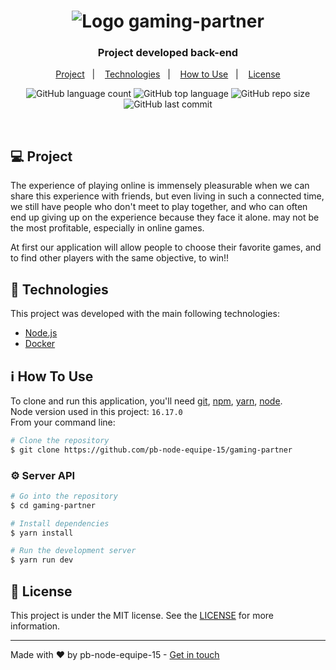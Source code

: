 <h1 align="center">
	<img alt="Logo gaming-partner" src="https://drive.google.com/file/d/1VxaIRelCQE8pAXlj0TzOOcCw7_cPKpYE/view?usp=sharing" />
</h1>

<h3 align="center">
  Project developed back-end
</h3>

<p align="center">
  <a href="#-project">Project</a>&nbsp;&nbsp;&nbsp;|&nbsp;&nbsp;&nbsp;
  <a href="#-technologies">Technologies</a>&nbsp;&nbsp;&nbsp;|&nbsp;&nbsp;&nbsp;
  <a href="#-how-to-use">How to Use</a>&nbsp;&nbsp;&nbsp;|&nbsp;&nbsp;&nbsp;
  <a href="#-license">License</a>
</p>

<p align="center">
  <img alt="GitHub language count" src="https://img.shields.io/github/languages/count/pb-node-equipe-15/gaming-partner">

  <img alt="GitHub top language" src="https://img.shields.io/github/languages/top/pb-node-equipe-15/gaming-partner">

  <img alt="GitHub repo size" src="https://img.shields.io/github/repo-size/pb-node-equipe-15/gaming-partner">

  <img alt="GitHub last commit" src="https://img.shields.io/github/last-commit/pb-node-equipe-15/gaming-partner">

</p>

<br/>

## 💻 Project

The experience of playing online is immensely pleasurable when we can share this experience with friends, but even living in such a connected time, we still have people who don't meet to play together, and who can often end up giving up on the experience because they face it alone. may not be the most profitable, especially in online games.


At first our application will allow people to choose their favorite games, and to find other players with the same objective, to win!!

## 🚀 Technologies

This project was developed with the main following technologies:

- [Node.js](https://nodejs.org/en/)
- [Docker](https://docs.docker.com)

## ℹ️ How To Use

To clone and run this application, you'll need [git](https://git-scm.com), [npm](https://www.npmjs.com/), [yarn](https://classic.yarnpkg.com/lang/en/docs/), [node](https://nodejs.org/en/). 
<br/>Node version used in this project: `16.17.0`
<br/>From your command line:

```bash
# Clone the repository
$ git clone https://github.com/pb-node-equipe-15/gaming-partner
```

### ⚙️ Server API

```bash
# Go into the repository
$ cd gaming-partner

# Install dependencies
$ yarn install

# Run the development server
$ yarn run dev

```

## 📝 License

This project is under the MIT license. See the [LICENSE](LICENSE.md) for more information.

---

Made with ♥ by pb-node-equipe-15 - [Get in touch](https://github.com/pb-node-equipe-15)
